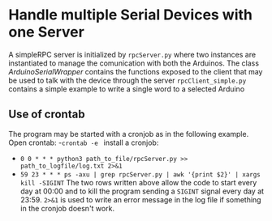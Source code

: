 # Handle multiple Serial Devices with one Server

A simpleRPC server is initialized by `rpcServer.py` where two instances are instantiated to manage the comunication with both the Arduinos.
The class *ArduinoSerialWrapper* contains the functions exposed to the client that may be used to talk with the device through the server
`rpcClient_simple.py` contains a simple example to write a single word to a selected Arduino

## Use of crontab
The program may be started with a cronjob as in the following example.
Open crontab:
-``crontab -e ``
install a cronjob:
- ``0 0 * * * python3 path_to_file/rpcServer.py >> path_to_logfile/log.txt 2>&1``
- ``59 23 * * * ps -axu | grep rpcServer.py | awk '{print $2}' | xargs kill -SIGINT``
The two rows written above allow the code to start every day at 00:00 and to kill the program sending a `SIGINT` signal every day at 23:59.
`2>&1` is used to write an error message in the log file if something in the cronjob doesn't work.
